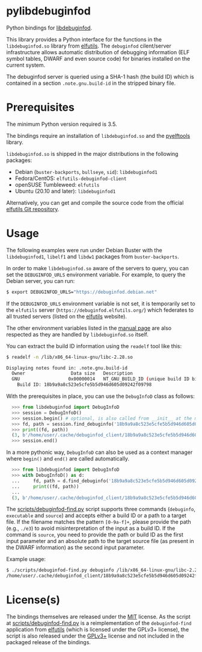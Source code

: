 <!--
SPDX-FileCopyrightText: 2021 Andreas Ziegler <andreas.ziegler@fau.de>

SPDX-License-Identifier: MIT
-->

# pylibdebuginfod
Python bindings for [libdebuginfod](https://sourceware.org/elfutils/Debuginfod.html).

This library provides a Python interface for the functions in the `libdebuginfod.so` library from [elfutils](https://sourceware.org/elfutils/). The `debuginfod` cilent/server infrastructure allows automatic distribution of debugging information (ELF symbol tables, DWARF and even source code) for binaries installed on the current system.

The debuginfod server is queried using a SHA-1 hash (the build ID) which is contained in a section `.note.gnu.build-id` in the stripped binary file.

# Prerequisites
The minimum Python version required is 3.5.

The bindings require an installation of `libdebuginfod.so` and the [pyelftools](https://github.com/eliben/pyelftools) library.

`libdebuginfod.so` is shipped in the major distributions in the following packages:
 * Debian (`buster-backports`, `bullseye`, `sid`): `libdebuginfod1`
 * Fedora/CentOS: `elfutils-debuginfod-client`
 * openSUSE Tumbleweed: `elfutils`
 * Ubuntu (20.10 and later): `libdebuginfod1`

Alternatively, you can get and compile the source code from the official [elfutils Git repository](https://sourceware.org/git/?p=elfutils.git;a=summary).

# Usage
The following examples were run under Debian Buster with the `libdebuginfod1`, `libelf1` and `libdw1` packages from `buster-backports`.

In order to make `libdebuginfod.so` aware of the servers to query, you can set the `DEBUGINFOD_URLS` environment variable. For example, to query the Debian server, you can run:

```bash
$ export DEBUGINFOD_URLS="https://debuginfod.debian.net"
```

If the `DEBUGINFOD_URLS` environment variable is not set, it is temporarily set to the `elfutils` server (`https://debuginfod.elfutils.org/`) which federates to all trusted servers (listed on the [elfutils](https://sourceware.org/elfutils/Debuginfod.html) website).

The other environment variables listed in the [manual page](https://manpages.debian.org/experimental/libdebuginfod-dev/debuginfod_find_debuginfo.3.en.html#ENVIRONMENT_VARIABLES) are also respected as they are handled by `libdebuginfod.so` itself.

You can extract the build ID information using the `readelf` tool like this:

```bash
$ readelf -n /lib/x86_64-linux-gnu/libc-2.28.so

Displaying notes found in: .note.gnu.build-id
  Owner                 Data size	Description
  GNU                  0x00000014	NT_GNU_BUILD_ID (unique build ID bitstring)
    Build ID: 18b9a9a8c523e5cfe5b5d946d605d09242f09798
```

With the prerequisites in place, you can use the `DebugInfoD` class as follows:

```python
  >>> from libdebuginfod import DebugInfoD
  >>> session = DebugInfoD()
  >>> session.begin() # optional, is also called from __init__ at the moment.
  >>> fd, path = session.find_debuginfo('18b9a9a8c523e5cfe5b5d946d605d09242f09798')
  >>> print((fd, path))
  (3, b'/home/user/.cache/debuginfod_client/18b9a9a8c523e5cfe5b5d946d605d09242f09798/debuginfo')
  >>> session.end()
```

In a more pythonic way, `DebugInfoD` can also be used as a context manager where `begin()` and `end()` are called automatically.

```python
  >>> from libdebuginfod import DebugInfoD
  >>> with DebugInfoD() as d:
  ...     fd, path = d.find_debuginfo('18b9a9a8c523e5cfe5b5d946d605d09242f09798')
  ...     print((fd, path))
  ...
  (3, b'/home/user/.cache/debuginfod_client/18b9a9a8c523e5cfe5b5d946d605d09242f09798/debuginfo')
```

The [scripts/debuginfod-find.py](https://github.com/rupran/pylibdebuginfod/blob/main/scripts/debuginfod-find.py) script supports three commands (`debuginfo`, `executable` and `source`) and accepts either a build ID or a path to a target file. If the filename matches the pattern `[0-9a-f]+`, please provide the path (e.g., `./e3`) to avoid misinterpretation of the input as a build ID. If the command is `source`, you need to provide the path or build ID as the first input parameter and an absolute path to the target source file (as present in the DWARF information) as the second input parameter.

Example usage:

```bash
$ ./scripts/debuginfod-find.py debuginfo /lib/x86_64-linux-gnu/libc-2.28.so
/home/user/.cache/debuginfod_client/18b9a9a8c523e5cfe5b5d946d605d09242f09798/debuginfo
```

# License(s)
The bindings themselves are released under the [MIT](https://opensource.org/licenses/MIT) license. As the script at [scripts/debuginfod-find.py](https://github.com/rupran/pylibdebuginfod/blob/main/scripts/debuginfod-find.py) is a reimplementation of the `debuginfod-find` application from [elfutils](https://sourceware.org/elfutils/Debuginfod.html) (which is licensed under the GPLv3+ license), the script is also released under the [GPLv3+](https://www.gnu.org/licenses/gpl-3.0.en.html) license and not included in the packaged release of the bindings.
